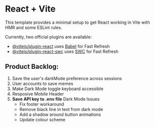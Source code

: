 # React + Vite

This template provides a minimal setup to get React working in Vite with HMR and some ESLint rules.

Currently, two official plugins are available:

- [@vitejs/plugin-react](https://github.com/vitejs/vite-plugin-react/blob/main/packages/plugin-react/README.md) uses [Babel](https://babeljs.io/) for Fast Refresh
- [@vitejs/plugin-react-swc](https://github.com/vitejs/vite-plugin-react-swc) uses [SWC](https://swc.rs/) for Fast Refresh


## Product Backlog: 
1. Save the user's darkMode preference across sessions
2. User accounts to save memes
3. Make Dark Mode toggle keyboard accessible 
4. Resposive Mobile Header
5. **Save API key to .env file**
Dark Mode Issues
    - Fix footer workaround 
    - Remove black line in text from dark mode 
    - Add a shadow around button animations
    - Update colour scheme 
